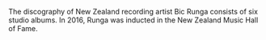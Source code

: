 The discography of New Zealand recording artist Bic Runga consists of six studio albums. In 2016, Runga was inducted in the New Zealand Music Hall of Fame.
